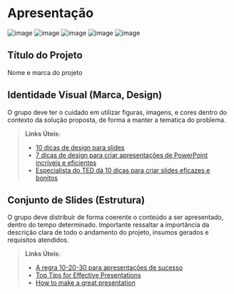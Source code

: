 # Apresentação

![image](https://user-images.githubusercontent.com/81269914/124510719-d5700800-ddaa-11eb-989e-40d36a616477.png)
![image](https://user-images.githubusercontent.com/81269914/124510752-e4ef5100-ddaa-11eb-9a09-4835dec01ba4.png)
![image](https://user-images.githubusercontent.com/81269914/124510772-f0db1300-ddaa-11eb-8eb9-29db93868153.png)
![image](https://user-images.githubusercontent.com/81269914/124510785-f8022100-ddaa-11eb-8fe5-1e94e4d3560c.png)
![image](https://user-images.githubusercontent.com/81269914/124510850-19fba380-ddab-11eb-975a-79df4f984104.png)

## Título do Projeto

Nome e marca do projeto

## Identidade Visual (Marca, Design)

O grupo deve ter o cuidado em utilizar figuras, imagens, e cores dentro do contexto da solução proposta, de forma a manter a temática do problema.

> **Links Úteis**:
> - [10 dicas de design para slides](https://rockcontent.com/blog/design-para-slides/)
> - [7 dicas de design para criar apresentações de PowerPoint incríveis e eficientes](https://www.shutterstock.com/pt/blog/7-dicas-de-design-para-criar-apresentacoes-de-powerpoint-incriveis-e-eficientes)
> - [Especialista do TED dá 10 dicas para criar slides eficazes e bonitos](https://soap.com.br/blog/especialista-do-ted-da-10-dicas-para-criar-slides-eficazes-e-bonitos)

## Conjunto de Slides (Estrutura)

O grupo deve distribuir de forma coerente o conteúdo a ser apresentado, dentro do tempo determinado. Importante ressaltar a importância da descrição clara de todo o andamento do projeto, insumos gerados e requisitos atendidos.
 
> **Links Úteis**:
> - [A regra 10-20-30 para apresentações de sucesso](https://revistapegn.globo.com/Noticias/noticia/2014/07/regra-10-20-30-para-apresentacoes-de-sucesso.html)
> - [Top Tips for Effective Presentations](https://www.skillsyouneed.com/present/presentation-tips.html)
> - [How to make a great presentation](https://www.ted.com/playlists/574/how_to_make_a_great_presentation)
